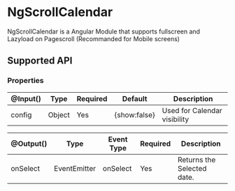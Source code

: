 # NgScrollCalendar

NgScrollCalendar is a Angular Module that supports fullscreen and Lazyload on Pagescroll (Recommanded for Mobile screens)

## Supported API

### Properties

| @Input()                 | Type                 | Required | Default | Description                       |
| -------------------------| -------------------- | -------- | --------| --------------------------------- |
| config                   | Object               | Yes      | {show:false} | Used for Calendar visibility |  

| @Output()  | Type         | Event Type          | Required | Description                                                                     |
| ---------- | ------------ | ------------------- | -------- | ------------------------------------------------------------------------------- |
| onSelect   | EventEmitter | onSelect            | Yes      | Returns the Selected date.                                                      |

